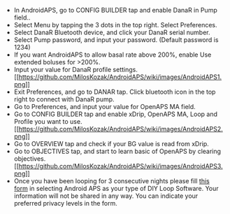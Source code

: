 * In AndroidAPS, go to CONFIG BUILDER tap and enable DanaR in Pump field..
* Select Menu by tapping the 3 dots in the top right. Select Preferences.
* Select DanaR Bluetooth device, and click your DanaR serial number.
* Select Pump password, and input your password. (Default password is 1234)
* If you want AndroidAPS to allow basal rate above 200%, enable Use extended boluses for >200%.
* Input your value for DanaR profile settings.
[[https://github.com/MilosKozak/AndroidAPS/wiki/images/AndroidAPS1.png]]
* Exit Preferences, and go to DANAR tap. Click bluetooth icon in the top right to connect with DanaR pump.
* Go to Preferences, and input your value for OpenAPS MA field.
* Go to CONFIG BUILDER tap and enable xDrip, OpenAPS MA, Loop and Profile you want to use.
[[https://github.com/MilosKozak/AndroidAPS/wiki/images/AndroidAPS2.png]]
* Go to OVERVIEW tap and check if your BG value is read from xDrip.
* Go to OBJECTIVES tap, and start to learn basic of OpenAPS by clearing objectives.
[[https://github.com/MilosKozak/AndroidAPS/wiki/images/AndroidAPS3.png]]
* Once you have been looping for 3 consecutive nights please fill [this form](http://bit.ly/nowlooping) in selecting Android APS as your type of DIY Loop Software.  Your information will not be shared in any way. You can indicate your preferred privacy levels in the form.